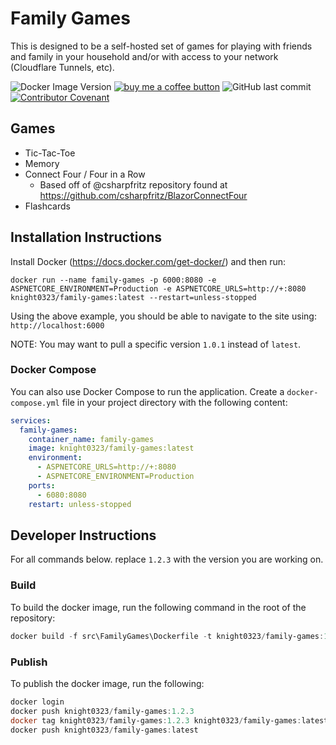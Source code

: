 # Family Games

This is designed to be a self-hosted set of games for playing with friends and family in your household and/or with access to your network (Cloudflare Tunnels, etc). 

![Docker Image Version](https://img.shields.io/docker/v/knight0323/family-games) [![buy me a coffee button](https://img.shields.io/badge/buy%20me%20a%20coffee-donate-yellowgreen)](https://ko-fi.com/jeremyknight) ![GitHub last commit](https://img.shields.io/github/last-commit/jeremyknight-me/family-games?color=red) [![Contributor Covenant](https://img.shields.io/badge/Contributor%20Covenant-2.1-4baaaa.svg)](CODE_OF_CONDUCT.md)

## Games

- Tic-Tac-Toe
- Memory
- Connect Four / Four in a Row
  - Based off of @csharpfritz repository found at https://github.com/csharpfritz/BlazorConnectFour
- Flashcards

## Installation Instructions

Install Docker (https://docs.docker.com/get-docker/) and then run:

```
docker run --name family-games -p 6000:8080 -e ASPNETCORE_ENVIRONMENT=Production -e ASPNETCORE_URLS=http://+:8080 knight0323/family-games:latest --restart=unless-stopped
```

Using the above example, you should be able to navigate to the site using: `http://localhost:6000`

NOTE: You may want to pull a specific version `1.0.1` instead of `latest`.

### Docker Compose

You can also use Docker Compose to run the application. 
Create a `docker-compose.yml` file in your project directory with the following content:

```yaml
services:
  family-games:
    container_name: family-games
    image: knight0323/family-games:latest
    environment:
      - ASPNETCORE_URLS=http://+:8080
      - ASPNETCORE_ENVIRONMENT=Production
    ports:
      - 6080:8080
    restart: unless-stopped
```

## Developer Instructions

For all commands below. replace `1.2.3` with the version you are working on.

### Build

To build the docker image, run the following command in the root of the repository:

```powershell
docker build -f src\FamilyGames\Dockerfile -t knight0323/family-games:1.2.3 .
```

### Publish

To publish the docker image, run the following:

```powershell
docker login
docker push knight0323/family-games:1.2.3
docker tag knight0323/family-games:1.2.3 knight0323/family-games:latest
docker push knight0323/family-games:latest
```
